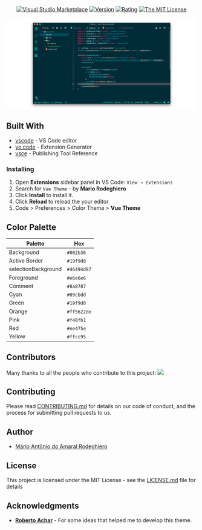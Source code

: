 <div align="center">

[![Visual Studio Marketplace](https://vsmarketplacebadge.apphb.com/installs-short/mariorodeghiero.vue-theme.svg?style=flat-square)](https://marketplace.visualstudio.com/items?itemName=mariorodeghiero.vue-theme)
[![Version](https://vsmarketplacebadge.apphb.com/version-short/mariorodeghiero.vue-theme.svg)](https://marketplace.visualstudio.com/items?itemName=mariorodeghiero.vue-theme)
[![Rating](https://vsmarketplacebadge.apphb.com/rating-short/mariorodeghiero.vue-theme.svg)](https://marketplace.visualstudio.com/items?itemName=mariorodeghiero.vue-theme)
[![The MIT License](https://img.shields.io/badge/license-MIT-blue.svg?style=flat-square)](http://opensource.org/licenses/MIT)


</div>

<div align="center">

![Example running](images/example.png)

</div>


## Built With

- [vscode](https://code.visualstudio.com/download) - VS Code editor
- [yo code](https://code.visualstudio.com/docs/extensions/yocode) - Extension Generator
- [vsce](https://code.visualstudio.com/docs/extensions/publish-extension) - Publishing Tool Reference

### Installing

1.  Open **Extensions** sidebar panel in VS Code: `View → Extensions`
2.  Search for `Vue Theme` - by **Mario Rodeghiero**
3.  Click **Install** to install it.
4.  Click **Reload** to reload the your editor
5.  Code > Preferences > Color Theme > **Vue Theme**

## Color Palette

Palette      | Hex       
---          | ---       
Background   | `#002b36` 
Active Border | `#19f9d8`
selectionBackground    | `#46494d87`
Foreground   | `#e6e6e6`
Comment      | `#8a8787`
Cyan         | `#09cbdd`
Green        | `#19f9d8`
Orange       | `#ff5622de`
Pink         | `#f48fb1`
Red          | `#ee475e`
Yellow       | `#ffcc95`


## Contributors

Many thanks to all the people who contribute to this project:
<a href="https://opencollective.com/vue-theme"><img src="https://opencollective.com/vue-theme/contributors.svg?width=890" /></a>

## Contributing

Please read [CONTRIBUTING.md](CONTRIBUTING.md) for details on our code of conduct, and the process for submitting pull requests to us.

## Author

- [Mário Antônio do Amaral Rodeghiero](https://github.com/mariorodeghiero)

## License

This project is licensed under the MIT License - see the [LICENSE.md](LICENSE.md) file for details

## Acknowledgments

- [**Roberto Achar**](https://github.com/robertoachar) - For some ideas that helped me to develop this theme.
